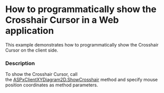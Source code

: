 # How to programmatically show the Crosshair Cursor in a Web application


This example demonstrates how to programmatically show the Crosshair Cursor on the client side.


<h3>Description</h3>

To show the Crosshair Cursor, call the&nbsp;<a href="https://documentation.devexpress.com/#AspNet/DevExpressXtraChartsWebScriptsASPxClientXYDiagram2D_ShowCrosshairtopic">ASPxClientXYDiagram2D.ShowCrosshair</a>&nbsp;method and specify mouse position coordinates as method parameters.

<br/>


